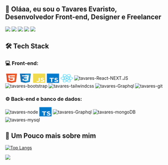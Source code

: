 ## 👋 Oláaa, eu sou o Tavares Evaristo, Desenvolvedor Front-end, Designer e Freelancer
<div> 
   <a href="https://www.facebook.com/profile.php?id=100074407205942" target="_blank"><img src="https://img.shields.io/badge/Facebook-1877F2?style=for-the-badge&logo=facebook&logoColor=white" target="_blank"></a>
  <a href="https://instagram.com/tavares_evaristo?igshid=YmMyMTA2M2Y=" target="_blank"><img  src="https://img.shields.io/badge/-Instagram-%23E4405F?style=for-the-badge&logo=instagram&logoColor=white" target="_blank"></a>
 <a href="https://discord.gg/wagxzStdcR" target="_blank"><img src="https://img.shields.io/badge/Discord-7289DA?style=for-the-badge&logo=discord&logoColor=white" target="_blank"></a>
  <a href = "tavaresevaristo07@gmail.com"><img src="https://img.shields.io/badge/-Gmail-%23333?style=for-the-badge&logo=gmail&logoColor=white" target="_blank"></a>
  <a href="https://www.linkedin.com/in/tavares-evaristo-62a3bb25a" target="_blank"><img src="https://img.shields.io/badge/-LinkedIn-%230077B5?style=for-the-badge&logo=linkedin&logoColor=white" target="_blank"></a> 
</div>

 ## 🛠  Tech Stack
<div style="display: inline_block">
  <h3>💻 Front-end:</h3> 
  
   <img align="center" alt="tavares-HTML" height="30" width="40" src="https://raw.githubusercontent.com/devicons/devicon/master/icons/html5/html5-original.svg">
  
   <img align="center" alt="tavares-CSS" height="30" width="40" src="https://raw.githubusercontent.com/devicons/devicon/master/icons/css3/css3-original.svg">
 
   <img align="center" alt="tavares-Js" height="30" width="40" src="https://raw.githubusercontent.com/devicons/devicon/master/icons/javascript/javascript-plain.svg">
  
   <img align="center" alt="tavares-Ts" height="30" width="40" src="https://raw.githubusercontent.com/devicons/devicon/master/icons/typescript/typescript-plain.svg">
   
   <img align="center" alt="tavares-React" height="30" width="40" src="https://raw.githubusercontent.com/devicons/devicon/master/icons/react/react-original.svg">
   
   <img align="center" alt="tavares-React-NEXT.JS" height="30" width="40" src="https://cdn.jsdelivr.net/gh/devicons/devicon/icons/nextjs/nextjs-original-wordmark.svg">
  
   <img align="center" alt="tavares-bootstrap" height="30" width="40" src="https://cdn.jsdelivr.net/gh/devicons/devicon/icons/bootstrap/bootstrap-original.svg">
  
   <img align="center" alt="tavares-tailwindcss" height="90" width="90" src="https://cdn.jsdelivr.net/gh/devicons/devicon/icons/tailwindcss/tailwindcss-original-wordmark.svg" />
  
 <img align="center" alt="tavares-Graphql" height="40" width="50" src="https://cdn.jsdelivr.net/gh/devicons/devicon/icons/graphql/graphql-plain-wordmark.svg" /> 
  
   <img align="center" alt="tavares-git" color="white" height="50" width="50" src="https://cdn.jsdelivr.net/gh/devicons/devicon/icons/git/git-original-wordmark.svg" />
</div>

  <h3>⚙️ Back-end e banco de dados: </h3>
<div>
  <img align="center" alt="tavares-node" color="white" height="70" width="70" src="https://cdn.jsdelivr.net/gh/devicons/devicon/icons/nodejs/nodejs-original-wordmark.svg" />
 
   <img align="center" alt="tavares-Ts" height="30" width="40" src="https://raw.githubusercontent.com/devicons/devicon/master/icons/typescript/typescript-plain.svg">
  
   <img align="center" alt="tavares-Graphql" height="40" width="50" src="https://cdn.jsdelivr.net/gh/devicons/devicon/icons/graphql/graphql-plain-wordmark.svg" /> 
 
   <img align="center" alt="tavares-mongoDB" color="white" height="50" width="50" src="https://cdn.jsdelivr.net/gh/devicons/devicon/icons/mongodb/mongodb-original-wordmark.svg" />

   <img align="center" alt="tavares-mysql" color="white" height="60" width="60" src="https://cdn.jsdelivr.net/gh/devicons/devicon/icons/mysql/mysql-plain-wordmark.svg" />
</div>

## 🚀 Um Pouco mais sobre mim
   [![Top Langs](https://github-readme-stats.vercel.app/api/top-langs/?username=tavaresevaristo&layout=compact)](https://github.com/tavaresevaristo/github-readme-stats) 

  <picture>
<source 
  srcset="https://github-readme-stats.vercel.app/api?username=tavaresevaristo&show_icons=true&theme=dracula"
  media="(prefers-color-scheme: dark)"
/>
<source
  srcset="https://github-readme-stats.vercel.app/api?username=tavaresevaristo&show_icons=true"
  media="(prefers-color-scheme: light), (prefers-color-scheme: no-preference)"
/>
<img src="https://github-readme-stats.vercel.app/api?username=tavaresevaristo&show_icons=true" />
</picture>

